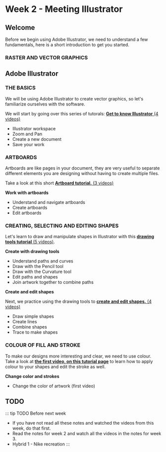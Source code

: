 # Week 2 - Meeting Illustrator

## Welcome

Before we begin using Adobe Illustrator, we need to understand a few fundamentals, here is a short introduction to get you started.

### RASTER AND VECTOR GRAPHICS  

<YouTube
  title="Raster and vector graphics"
  url="https://www.youtube.com/embed/p2thSkOa_Xg"
/>


## Adobe Illustrator

### THE BASICS

We will be using Adobe Illustrator to create vector graphics, so let's familiarize ourselves with the software.

We will start by going over this series of tutorals: [**Get to know Illustrator** (4 videos)](https://helpx.adobe.com/ca/illustrator/how-to/ai-basics-fundamentals.html)

- Illustrator workspace 
- Zoom and Pan
- Create a new document
- Save your work


### ARTBOARDS

Artboards are like pages in your document, they are very useful to separate different elements you are designing without having to create multiple files.

Take a look at this short [**Artboard tutorial.** (3 videos)](https://helpx.adobe.com/ca/illustrator/how-to/artboards-basics.html)

**Work with artboards**

- Understand and navigate artboards
- Create artboards
- Edit artboards

### CREATING, SELECTING AND EDITING SHAPES
 Let's learn to draw and manipulate shapes in Illustrator with this [**drawing tools tutorial** (5 videos)](https://helpx.adobe.com/illustrator/how-to/drawing-tools-basics.html).

**Create with drawing tools**

- Understand paths and curves
- Draw with the Pencil tool
- Draw with the Curvature tool
- Edit paths and shapes
- Join artwork together to combine paths

**Create and edit shapes**

Next, we practice using the drawing tools to [**create and edit shapes.** (4 videos)](https://helpx.adobe.com/illustrator/how-to/shapes-basics.html)
- Draw simple shapes
- Create lines 
- Combine shapes
- Trace to make shapes


### COLOUR OF FILL AND STROKE
To make our designs more interesting and clear, we need to use colour. Take a look at [**the first video, on this tutorial page**](https://helpx.adobe.com/illustrator/how-to/color-basics.html) to learn how to apply colour to your shapes and edit the stroke as well.

**Change color and strokes**

- Change the color of artwork (first video)


## TODO

::: tip TODO Before next week

- If you have not read all these notes and watched the videos from this week, do that first.
- Read the notes for week 2 and watch all the videos in the notes for week 3.
- Hybrid 1 - Nike recreation
  :::

